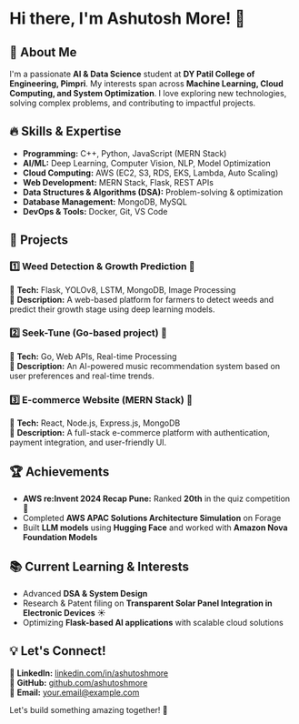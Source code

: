 # Hi there, I'm Ashutosh More! 👋

## 🚀 About Me
I'm a passionate **AI & Data Science** student at **DY Patil College of Engineering, Pimpri**. My interests span across **Machine Learning, Cloud Computing, and System Optimization**. I love exploring new technologies, solving complex problems, and contributing to impactful projects.

## 🔥 Skills & Expertise
- **Programming:** C++, Python, JavaScript (MERN Stack)
- **AI/ML:** Deep Learning, Computer Vision, NLP, Model Optimization
- **Cloud Computing:** AWS (EC2, S3, RDS, EKS, Lambda, Auto Scaling)
- **Web Development:** MERN Stack, Flask, REST APIs
- **Data Structures & Algorithms (DSA):** Problem-solving & optimization
- **Database Management:** MongoDB, MySQL
- **DevOps & Tools:** Docker, Git, VS Code

## 📌 Projects
### 1️⃣ **Weed Detection & Growth Prediction** 🌱
🔹 **Tech:** Flask, YOLOv8, LSTM, MongoDB, Image Processing  
🔹 **Description:** A web-based platform for farmers to detect weeds and predict their growth stage using deep learning models.

### 2️⃣ **Seek-Tune (Go-based project)** 🎵
🔹 **Tech:** Go, Web APIs, Real-time Processing  
🔹 **Description:** An AI-powered music recommendation system based on user preferences and real-time trends.

### 3️⃣ **E-commerce Website (MERN Stack)** 🛒
🔹 **Tech:** React, Node.js, Express.js, MongoDB  
🔹 **Description:** A full-stack e-commerce platform with authentication, payment integration, and user-friendly UI.

## 🏆 Achievements
- **AWS re:Invent 2024 Recap Pune:** Ranked **20th** in the quiz competition 🏅
- Completed **AWS APAC Solutions Architecture Simulation** on Forage
- Built **LLM models** using **Hugging Face** and worked with **Amazon Nova Foundation Models**

## 📚 Current Learning & Interests
- Advanced **DSA & System Design**
- Research & Patent filing on **Transparent Solar Panel Integration in Electronic Devices** ☀️
- Optimizing **Flask-based AI applications** with scalable cloud solutions

## 💡 Let's Connect!
🔗 **LinkedIn:** [linkedin.com/in/ashutoshmore](#)  
🔗 **GitHub:** [github.com/ashutoshmore](#)  
📧 **Email:** your.email@example.com  

Let's build something amazing together! 🚀

